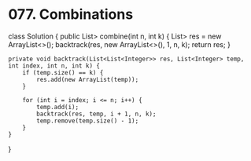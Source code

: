 # 077. Combinations

class Solution { public List&gt; combine\(int n, int k\) { List&gt; res = new ArrayList&lt;&gt;\(\); backtrack\(res, new ArrayList&lt;&gt;\(\), 1, n, k\); return res; }

```text
private void backtrack(List<List<Integer>> res, List<Integer> temp, int index, int n, int k) {
    if (temp.size() == k) {
        res.add(new ArrayList(temp));
    }

    for (int i = index; i <= n; i++) {
        temp.add(i);
        backtrack(res, temp, i + 1, n, k);
        temp.remove(temp.size() - 1);
    }
}
```

}

